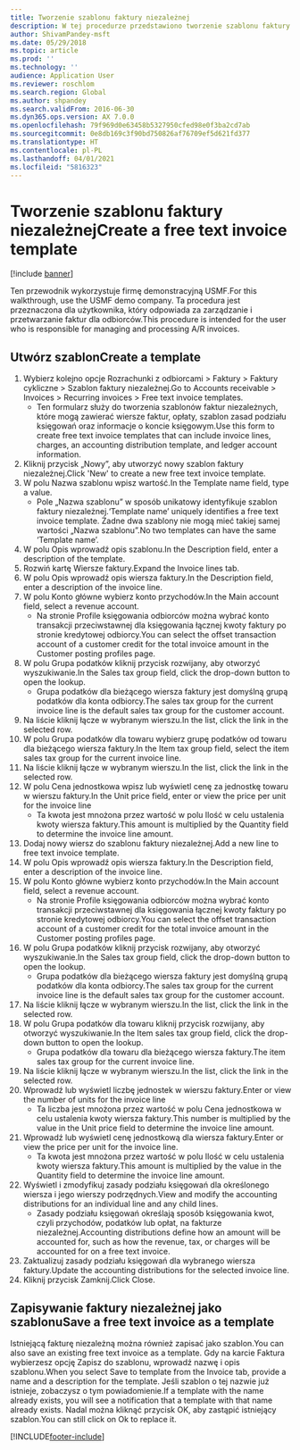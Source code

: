 ```yaml
---
title: Tworzenie szablonu faktury niezależnej
description: W tej procedurze przedstawiono tworzenie szablonu faktury niezależnej.
author: ShivamPandey-msft
ms.date: 05/29/2018
ms.topic: article
ms.prod: ''
ms.technology: ''
audience: Application User
ms.reviewer: roschlom
ms.search.region: Global
ms.author: shpandey
ms.search.validFrom: 2016-06-30
ms.dyn365.ops.version: AX 7.0.0
ms.openlocfilehash: 79f969d0e63458b5327950cfed98e0f3ba2cd7ab
ms.sourcegitcommit: 0e8db169c3f90bd750826af76709ef5d621fd377
ms.translationtype: HT
ms.contentlocale: pl-PL
ms.lasthandoff: 04/01/2021
ms.locfileid: "5816323"
---
```

# <a name="create-a-free-text-invoice-template"></a><span data-ttu-id="7e910-103">Tworzenie szablonu faktury niezależnej</span><span class="sxs-lookup"><span data-stu-id="7e910-103">Create a free text invoice template</span></span>

[!include [banner](../includes/banner.md)]

<span data-ttu-id="7e910-104">Ten przewodnik wykorzystuje firmę demonstracyjną USMF.</span><span class="sxs-lookup"><span data-stu-id="7e910-104">For this walkthrough, use the USMF demo company.</span></span> <span data-ttu-id="7e910-105">Ta procedura jest przeznaczona dla użytkownika, który odpowiada za zarządzanie i przetwarzanie faktur dla odbiorców.</span><span class="sxs-lookup"><span data-stu-id="7e910-105">This procedure is intended for the user who is responsible for managing and processing A/R invoices.</span></span>

## <a name="create-a-template"></a><span data-ttu-id="7e910-106">Utwórz szablon</span><span class="sxs-lookup"><span data-stu-id="7e910-106">Create a template</span></span>

1. <span data-ttu-id="7e910-107">Wybierz kolejno opcje Rozrachunki z odbiorcami > Faktury > Faktury cykliczne > Szablon faktury niezależnej.</span><span class="sxs-lookup"><span data-stu-id="7e910-107">Go to Accounts receivable > Invoices > Recurring invoices > Free text invoice templates.</span></span>
    * <span data-ttu-id="7e910-108">Ten formularz służy do tworzenia szablonów faktur niezależnych, które mogą zawierać wiersze faktur, opłaty, szablon zasad podziału księgowań oraz informacje o koncie księgowym.</span><span class="sxs-lookup"><span data-stu-id="7e910-108">Use this form to create free text invoice templates that can include invoice lines, charges, an accounting distribution template, and ledger account information.</span></span>  
2. <span data-ttu-id="7e910-109">Kliknij przycisk „Nowy”, aby utworzyć nowy szablon faktury niezależnej.</span><span class="sxs-lookup"><span data-stu-id="7e910-109">Click 'New' to create a new free text invoice template.</span></span>
3. <span data-ttu-id="7e910-110">W polu Nazwa szablonu wpisz wartość.</span><span class="sxs-lookup"><span data-stu-id="7e910-110">In the Template name field, type a value.</span></span>
    * <span data-ttu-id="7e910-111">Pole „Nazwa szablonu” w sposób unikatowy identyfikuje szablon faktury niezależnej.</span><span class="sxs-lookup"><span data-stu-id="7e910-111">‘Template name’ uniquely identifies a free text invoice template.</span></span> <span data-ttu-id="7e910-112">Żadne dwa szablony nie mogą mieć takiej samej wartości „Nazwa szablonu”.</span><span class="sxs-lookup"><span data-stu-id="7e910-112">No two templates can have the same ‘Template name’.</span></span>  
4. <span data-ttu-id="7e910-113">W polu Opis wprowadź opis szablonu.</span><span class="sxs-lookup"><span data-stu-id="7e910-113">In the Description field, enter a description of the template.</span></span>
5. <span data-ttu-id="7e910-114">Rozwiń kartę Wiersze faktury.</span><span class="sxs-lookup"><span data-stu-id="7e910-114">Expand the Invoice lines tab.</span></span>
6. <span data-ttu-id="7e910-115">W polu Opis wprowadź opis wiersza faktury.</span><span class="sxs-lookup"><span data-stu-id="7e910-115">In the Description field, enter a description of the invoice line.</span></span>
7. <span data-ttu-id="7e910-116">W polu Konto główne wybierz konto przychodów.</span><span class="sxs-lookup"><span data-stu-id="7e910-116">In the Main account field, select a revenue account.</span></span>
    * <span data-ttu-id="7e910-117">Na stronie Profile księgowania odbiorców można wybrać konto transakcji przeciwstawnej dla księgowania łącznej kwoty faktury po stronie kredytowej odbiorcy.</span><span class="sxs-lookup"><span data-stu-id="7e910-117">You can select the offset transaction account of a customer credit for the total invoice amount in the Customer posting profiles page.</span></span>  
8. <span data-ttu-id="7e910-118">W polu Grupa podatków kliknij przycisk rozwijany, aby otworzyć wyszukiwanie.</span><span class="sxs-lookup"><span data-stu-id="7e910-118">In the Sales tax group field, click the drop-down button to open the lookup.</span></span>
    * <span data-ttu-id="7e910-119">Grupa podatków dla bieżącego wiersza faktury jest domyślną grupą podatków dla konta odbiorcy.</span><span class="sxs-lookup"><span data-stu-id="7e910-119">The sales tax group for the current invoice line is the default sales tax group for the customer account.</span></span>  
9. <span data-ttu-id="7e910-120">Na liście kliknij łącze w wybranym wierszu.</span><span class="sxs-lookup"><span data-stu-id="7e910-120">In the list, click the link in the selected row.</span></span>
10. <span data-ttu-id="7e910-121">W polu Grupa podatków dla towaru wybierz grupę podatków od towaru dla bieżącego wiersza faktury.</span><span class="sxs-lookup"><span data-stu-id="7e910-121">In the Item tax group field, select the item sales tax group for the current invoice line.</span></span>
11. <span data-ttu-id="7e910-122">Na liście kliknij łącze w wybranym wierszu.</span><span class="sxs-lookup"><span data-stu-id="7e910-122">In the list, click the link in the selected row.</span></span>
12. <span data-ttu-id="7e910-123">W polu Cena jednostkowa wpisz lub wyświetl cenę za jednostkę towaru w wierszu faktury.</span><span class="sxs-lookup"><span data-stu-id="7e910-123">In the Unit price field, enter or view the price per unit for the invoice line</span></span>
    * <span data-ttu-id="7e910-124">Ta kwota jest mnożona przez wartość w polu Ilość w celu ustalenia kwoty wiersza faktury.</span><span class="sxs-lookup"><span data-stu-id="7e910-124">This amount is multiplied by the Quantity field to determine the invoice line amount.</span></span>  
13. <span data-ttu-id="7e910-125">Dodaj nowy wiersz do szablonu faktury niezależnej.</span><span class="sxs-lookup"><span data-stu-id="7e910-125">Add a new line to free text invoice template.</span></span>
14. <span data-ttu-id="7e910-126">W polu Opis wprowadź opis wiersza faktury.</span><span class="sxs-lookup"><span data-stu-id="7e910-126">In the Description field, enter a description of the invoice line.</span></span>
15. <span data-ttu-id="7e910-127">W polu Konto główne wybierz konto przychodów.</span><span class="sxs-lookup"><span data-stu-id="7e910-127">In the Main account field, select a revenue account.</span></span>
    * <span data-ttu-id="7e910-128">Na stronie Profile księgowania odbiorców można wybrać konto transakcji przeciwstawnej dla księgowania łącznej kwoty faktury po stronie kredytowej odbiorcy.</span><span class="sxs-lookup"><span data-stu-id="7e910-128">You can select the offset transaction account of a customer credit for the total invoice amount in the Customer posting profiles page.</span></span>  
16. <span data-ttu-id="7e910-129">W polu Grupa podatków kliknij przycisk rozwijany, aby otworzyć wyszukiwanie.</span><span class="sxs-lookup"><span data-stu-id="7e910-129">In the Sales tax group field, click the drop-down button to open the lookup.</span></span>
    * <span data-ttu-id="7e910-130">Grupa podatków dla bieżącego wiersza faktury jest domyślną grupą podatków dla konta odbiorcy.</span><span class="sxs-lookup"><span data-stu-id="7e910-130">The sales tax group for the current invoice line is the default sales tax group for the customer account.</span></span>  
17. <span data-ttu-id="7e910-131">Na liście kliknij łącze w wybranym wierszu.</span><span class="sxs-lookup"><span data-stu-id="7e910-131">In the list, click the link in the selected row.</span></span>
18. <span data-ttu-id="7e910-132">W polu Grupa podatków dla towaru kliknij przycisk rozwijany, aby otworzyć wyszukiwanie.</span><span class="sxs-lookup"><span data-stu-id="7e910-132">In the Item sales tax group field, click the drop-down button to open the lookup.</span></span>
    * <span data-ttu-id="7e910-133">Grupa podatków dla towaru dla bieżącego wiersza faktury.</span><span class="sxs-lookup"><span data-stu-id="7e910-133">The item sales tax group for the current invoice line.</span></span>  
19. <span data-ttu-id="7e910-134">Na liście kliknij łącze w wybranym wierszu.</span><span class="sxs-lookup"><span data-stu-id="7e910-134">In the list, click the link in the selected row.</span></span>
20. <span data-ttu-id="7e910-135">Wprowadź lub wyświetl liczbę jednostek w wierszu faktury.</span><span class="sxs-lookup"><span data-stu-id="7e910-135">Enter or view the number of units for the invoice line</span></span>
    * <span data-ttu-id="7e910-136">Ta liczba jest mnożona przez wartość w polu Cena jednostkowa w celu ustalenia kwoty wiersza faktury.</span><span class="sxs-lookup"><span data-stu-id="7e910-136">This number is multiplied by the value in the Unit price field to determine the invoice line amount.</span></span>  
21. <span data-ttu-id="7e910-137">Wprowadź lub wyświetl cenę jednostkową dla wiersza faktury.</span><span class="sxs-lookup"><span data-stu-id="7e910-137">Enter or view the price per unit for the invoice line.</span></span> 
    * <span data-ttu-id="7e910-138">Ta kwota jest mnożona przez wartość w polu Ilość w celu ustalenia kwoty wiersza faktury.</span><span class="sxs-lookup"><span data-stu-id="7e910-138">This amount is multiplied by the value in the Quantity field to determine the invoice line amount.</span></span>  
22. <span data-ttu-id="7e910-139">Wyświetl i zmodyfikuj zasady podziału księgowań dla określonego wiersza i jego wierszy podrzędnych.</span><span class="sxs-lookup"><span data-stu-id="7e910-139">View and modify the accounting distributions for an individual line and any child lines.</span></span>
    * <span data-ttu-id="7e910-140">Zasady podziału księgowań określają sposób księgowania kwot, czyli przychodów, podatków lub opłat, na fakturze niezależnej.</span><span class="sxs-lookup"><span data-stu-id="7e910-140">Accounting distributions define how an amount will be accounted for, such as how the revenue, tax, or charges will be accounted for on a free text invoice.</span></span>  
23. <span data-ttu-id="7e910-141">Zaktualizuj zasady podziału księgowań dla wybranego wiersza faktury.</span><span class="sxs-lookup"><span data-stu-id="7e910-141">Update the accounting distributions for the selected invoice line.</span></span>
24. <span data-ttu-id="7e910-142">Kliknij przycisk Zamknij.</span><span class="sxs-lookup"><span data-stu-id="7e910-142">Click Close.</span></span>

## <a name="save-a-free-text-invoice-as-a-template"></a><span data-ttu-id="7e910-143">Zapisywanie faktury niezależnej jako szablonu</span><span class="sxs-lookup"><span data-stu-id="7e910-143">Save a free text invoice as a template</span></span>
<span data-ttu-id="7e910-144">Istniejącą fakturę niezależną można również zapisać jako szablon.</span><span class="sxs-lookup"><span data-stu-id="7e910-144">You can also save an existing free text invoice as a template.</span></span> <span data-ttu-id="7e910-145">Gdy na karcie Faktura wybierzesz opcję Zapisz do szablonu, wprowadź nazwę i opis szablonu.</span><span class="sxs-lookup"><span data-stu-id="7e910-145">When you select Save to template from the Invoice tab, provide a name and a description for the template.</span></span> <span data-ttu-id="7e910-146">Jeśli szablon o tej nazwie już istnieje, zobaczysz o tym powiadomienie.</span><span class="sxs-lookup"><span data-stu-id="7e910-146">If a template with the name already exists, you will see a notification that a template with that name already exists.</span></span> <span data-ttu-id="7e910-147">Nadal można kliknąć przycisk OK, aby zastąpić istniejący szablon.</span><span class="sxs-lookup"><span data-stu-id="7e910-147">You can still click on Ok to replace it.</span></span> 


[!INCLUDE[footer-include](../../includes/footer-banner.md)]